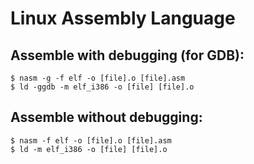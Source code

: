 # Linux Assembly Language

## Assemble with debugging (for GDB):

```
$ nasm -g -f elf -o [file].o [file].asm
$ ld -ggdb -m elf_i386 -o [file] [file].o
```

## Assemble without debugging:

```
$ nasm -f elf -o [file].o [file].asm
$ ld -m elf_i386 -o [file] [file].o
```
